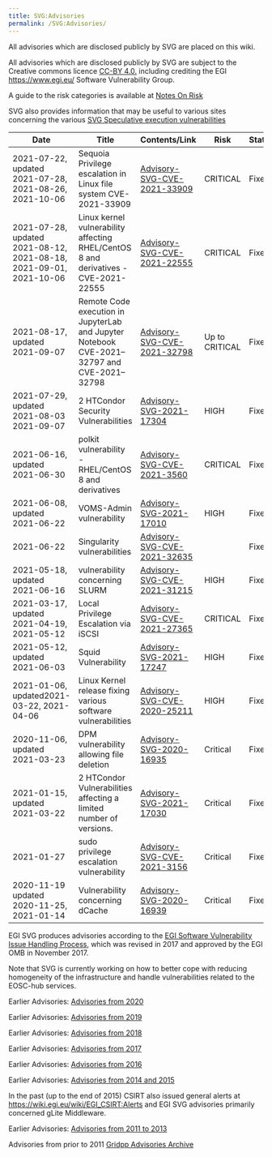 ```yaml
---
title: SVG:Advisories
permalink: /SVG:Advisories/
---
```


All advisories which are disclosed publicly by SVG are placed on this wiki.

All advisories which are disclosed publicly by SVG are subject to the Creative
commons licence [CC-BY 4.0.](https://creativecommons.org/licenses/by/4.0/)
including crediting the EGI <https://www.egi.eu/> Software Vulnerability Group.

A guide to the risk categories is available at
[Notes On Risk](/SVG:Notes_On_Risk "wikilink")

SVG also provides information that may be useful to various sites concerning the
various
[SVG Speculative execution vulnerabilities](/SVG:Speculative_Execution_Vulnerabilities "wikilink")

| Date                                                               | Title                                                                                      | Contents/Link                                                              | Risk           | Status |
| ------------------------------------------------------------------ | ------------------------------------------------------------------------------------------ | -------------------------------------------------------------------------- | -------------- | ------ |
| 2021-07-22, updated 2021-07-28, 2021-08-26, 2021-10-06             | Sequoia Privilege escalation in Linux file system CVE-2021-33909                           | [Advisory-SVG-CVE-2021-33909](/SVG:Advisory-SVG-CVE-2021-33909 "wikilink") | CRITICAL       | Fixed  |
| 2021-07-28, updated 2021-08-12, 2021-08-18, 2021-09-01, 2021-10-06 | Linux kernel vulnerability affecting RHEL/CentOS 8 and derivatives - CVE-2021-22555        | [Advisory-SVG-CVE-2021-22555](/SVG:Advisory-SVG-CVE-2021-22555 "wikilink") | CRITICAL       | Fixed  |
| 2021-08-17, updated 2021-09-07                                     | Remote Code execution in JupyterLab and Jupyter Notebook CVE-2021–32797 and CVE-2021–32798 | [Advisory-SVG-CVE-2021-32798](/SVG:Advisory-SVG-CVE-2021-32798 "wikilink") | Up to CRITICAL | Fixed  |
| 2021-07-29, updated 2021-08-03 2021-09-07                          | 2 HTCondor Security Vulnerabilities                                                        | [Advisory-SVG-2021-17304](/SVG:Advisory-SVG-2021-17304 "wikilink")         | HIGH           | Fixed  |
| 2021-06-16, updated 2021-06-30                                     | polkit vulnerability - RHEL/CentOS 8 and derivatives                                       | [Advisory-SVG-CVE-2021-3560](/SVG:Advisory-SVG-CVE-2021-3560 "wikilink")   | CRITICAL       | Fixed  |
| 2021-06-08, updated 2021-06-22                                     | VOMS-Admin vulnerability                                                                   | [Advisory-SVG-2021-17010](/SVG:Advisory-SVG-2021-17010 "wikilink")         | HIGH           | Fixed  |
| 2021-06-22                                                         | Singularity vulnerabilities                                                                | [Advisory-SVG-CVE-2021-32635](/SVG:Advisory-SVG-CVE-2021-32635 "wikilink") |                | Fixed  |
| 2021-05-18, updated 2021-06-16                                     | vulnerability concerning SLURM                                                             | [Advisory-SVG-CVE-2021-31215](/SVG:Advisory-SVG-CVE-2021-31215 "wikilink") | HIGH           | Fixed  |
| 2021-03-17, updated 2021-04-19, 2021-05-12                         | Local Privilege Escalation via iSCSI                                                       | [Advisory-SVG-CVE-2021-27365](/SVG:Advisory-SVG-CVE-2021-27365 "wikilink") | CRITICAL       | Fixed  |
| 2021-05-12, updated 2021-06-03                                     | Squid Vulnerability                                                                        | [Advisory-SVG-2021-17247](/SVG:Advisory-EGI-SVG-2021-17247 "wikilink")     | HIGH           | Fixed  |
| 2021-01-06, updated2021-03-22, 2021-04-06                          | Linux Kernel release fixing various software vulnerabilities                               | [Advisory-SVG-CVE-2020-25211](/SVG:Advisory-SVG-CVE-2020-25211 "wikilink") | HIGH           | Fixed  |
| 2020-11-06, updated 2021-03-23                                     | DPM vulnerability allowing file deletion                                                   | [Advisory-SVG-2020-16935](/SVG:Advisory-SVG-2020-16935 "wikilink")         | Critical       | Fixed  |
| 2021-01-15, updated 2021-03-22                                     | 2 HTCondor Vulnerabilities affecting a limited number of versions.                         | [Advisory-SVG-2021-17030](/SVG:Advisory-SVG-2021-17030 "wikilink")         | Critical       | Fixed  |
| 2021-01-27                                                         | sudo privilege escalation vulnerability                                                    | [Advisory-SVG-CVE-2021-3156](/SVG:Advisory-SVG-CVE-2021-3156 "wikilink")   | Critical       | Fixed  |
| 2020-11-19 updated 2020-11-25, 2021-01-14                          | Vulnerability concerning dCache                                                            | [Advisory-SVG-2020-16939](/SVG:Advisory-SVG-2020-16939 "wikilink")         | Critical       | Fixed  |

EGI SVG produces advisories according to the
[EGI Software Vulnerability Issue Handling Process](https://documents.egi.eu/document/3145),
which was revised in 2017 and approved by the EGI OMB in November 2017.

Note that SVG is currently working on how to better cope with reducing
homogeneity of the infrastructure and handle vulnerabilities related to the
EOSC-hub services.

Earlier Advisories: [Advisories from 2020](./SVG:Advisories-SVG-2020.md)

Earlier Advisories: [Advisories from 2019](./SVG:Advisories-SVG-2019.md)

Earlier Advisories: [Advisories from 2018](./SVG:Advisories-SVG-2018.md)

Earlier Advisories: [Advisories from 2017](./SVG:Advisories-SVG-2017.md)

Earlier Advisories: [Advisories from 2016](./SVG:Advisories-SVG-2016.md)

Earlier Advisories:
[Advisories from 2014 and 2015](./SVG:Advisories-SVG-2014-2015.md)

In the past (up to the end of 2015) CSIRT also issued general alerts at
<https://wiki.egi.eu/wiki/EGI_CSIRT:Alerts> and EGI SVG advisories primarily
concerned gLite Middleware.

Earlier Advisories:
[Advisories from 2011 to 2013](./SVG:Advisories-SVG-2011-2013)

Advisories from prior to 2011
[Gridpp Advisories Archive](https://archive.gridpp.ac.uk/gsvg/advisories/)
